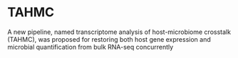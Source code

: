# TAHMC
A new pipeline, named transcriptome analysis of host-microbiome crosstalk (TAHMC), was proposed for restoring both host gene expression and microbial quantification from bulk RNA-seq concurrently
